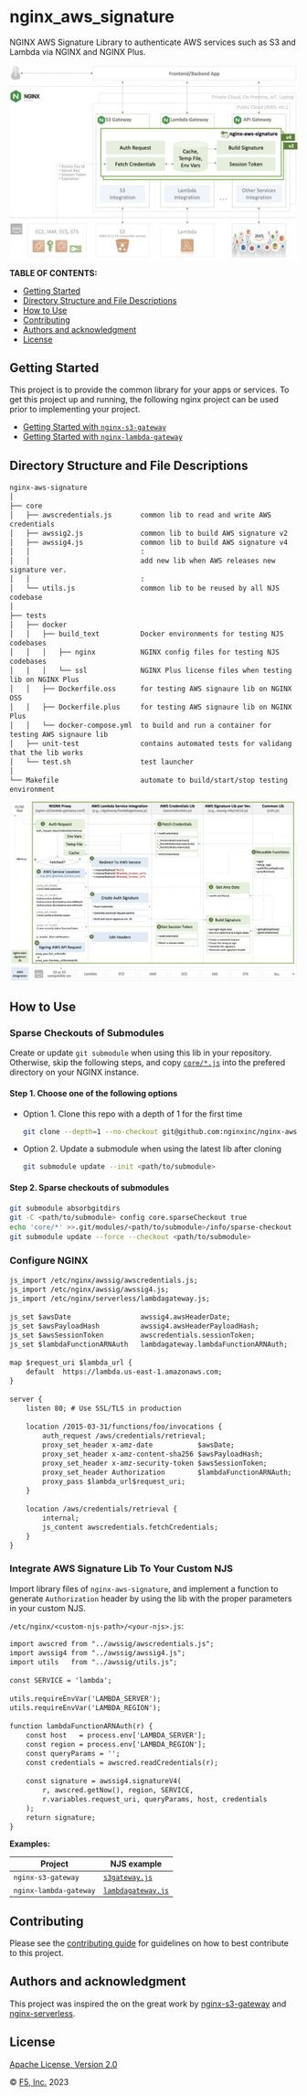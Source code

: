 # nginx_aws_signature

NGINX AWS Signature Library to authenticate AWS services such as S3 and Lambda via NGINX and NGINX Plus.

![](./docs/img/nginx-aws-signature-intro.png)

**TABLE OF CONTENTS:**

- [Getting Started](#getting-started)
- [Directory Structure and File Descriptions](#directory-structure-and-file-descriptions)
- [How to Use](#how-to-use)
- [Contributing](#contributing)
- [Authors and acknowledgment](#authors-and-acknowledgment)
- [License](#license)

## Getting Started

This project is to provide the common library for your apps or services. To get this project up and running, the following nginx project can be used prior to implementing your project.

- [Getting Started with `nginx-s3-gateway`](https://github.com/nginxinc/nginx-s3-gateway#getting-started)
- [Getting Started with `nginx-lambda-gateway`](https://github.com/nginx-serverless/nginx-lambda-gateway#getting-started)

## Directory Structure and File Descriptions

```
nginx-aws-signature
│
├── core
│   ├── awscredentials.js       common lib to read and write AWS credentials
│   ├── awssig2.js              common lib to build AWS signature v2
│   ├── awssig4.js              common lib to build AWS signature v4
│   │                           :
│   │                           add new lib when AWS releases new signature ver.
│   │                           :
│   └── utils.js                common lib to be reused by all NJS codebase
│
├── tests
│   ├── docker
│   │   ├── build_text          Docker environments for testing NJS codebases
│   │   │   ├── nginx           NGINX config files for testing NJS codebases
│   │   │   └── ssl             NGINX Plus license files when testing lib on NGINX Plus
│   │   ├── Dockerfile.oss      for testing AWS signaure lib on NGINX OSS
│   │   ├── Dockerfile.plus     for testing AWS signaure lib on NGINX Plus
│   │   └── docker-compose.yml  to build and run a container for testing AWS signaure lib
│   ├── unit-test               contains automated tests for validang that the lib works
│   └── test.sh                 test launcher
│
└── Makefile                    automate to build/start/stop testing environment
```

![](./docs/img/nginx-aws-signature-flow.png)

## How to Use

### Sparse Checkouts of Submodules

Create or update `git submodule` when using this lib in your repository. Otherwise, skip the following steps, and copy [`core/*.js`](./core/) into the prefered directory on your NGINX instance.

#### Step 1. Choose one of the following options
- Option 1. Clone this repo with a depth of 1 for the first time
  ```bash
  git clone --depth=1 --no-checkout git@github.com:nginxinc/nginx-aws-signature.git <path/to/submodule>
  ```

- Option 2. Update a submodule when using the latest lib after cloning
  ```bash
  git submodule update --init <path/to/submodule>
  ```

#### Step 2. Sparse checkouts of submodules

```bash
git submodule absorbgitdirs
git -C <path/to/submodule> config core.sparseCheckout true
echo 'core/*' >>.git/modules/<path/to/submodule>/info/sparse-checkout
git submodule update --force --checkout <path/to/submodule>
```

### Configure NGINX

```nginx
js_import /etc/nginx/awssig/awscredentials.js;
js_import /etc/nginx/awssig/awssig4.js;
js_import /etc/nginx/serverless/lambdagateway.js;

js_set $awsDate                 awssig4.awsHeaderDate;
js_set $awsPayloadHash          awssig4.awsHeaderPayloadHash;
js_set $awsSessionToken         awscredentials.sessionToken;
js_set $lambdaFunctionARNAuth   lambdagateway.lambdaFunctionARNAuth;

map $request_uri $lambda_url {
    default  https://lambda.us-east-1.amazonaws.com;
}

server {
    listen 80; # Use SSL/TLS in production

    location /2015-03-31/functions/foo/invocations {
        auth_request /aws/credentials/retrieval;
        proxy_set_header x-amz-date           $awsDate;
        proxy_set_header x-amz-content-sha256 $awsPayloadHash;
        proxy_set_header x-amz-security-token $awsSessionToken;
        proxy_set_header Authorization        $lambdaFunctionARNAuth;
        proxy_pass $lambda_url$request_uri;
    }

    location /aws/credentials/retrieval {
        internal;
        js_content awscredentials.fetchCredentials;
    }
}
```

### Integrate AWS Signature Lib To Your Custom NJS

Import library files of `nginx-aws-signature`, and implement a function to generate `Authorization` header by using the lib with the proper parameters in your custom NJS.

`/etc/nginx/<custom-njs-path>/<your-njs>.js`:

```njs
import awscred from "../awssig/awscredentials.js";
import awssig4 from "../awssig/awssig4.js";
import utils   from "../awssig/utils.js";

const SERVICE = 'lambda';

utils.requireEnvVar('LAMBDA_SERVER');
utils.requireEnvVar('LAMBDA_REGION');

function lambdaFunctionARNAuth(r) {
    const host   = process.env['LAMBDA_SERVER'];
    const region = process.env['LAMBDA_REGION'];
    const queryParams = '';
    const credentials = awscred.readCredentials(r);

    const signature = awssig4.signatureV4(
        r, awscred.getNow(), region, SERVICE,
        r.variables.request_uri, queryParams, host, credentials
    );
    return signature;
}
```

**Examples:**

| Project                | NJS example                              |
|------------------------|------------------------------------------|
| `nginx-s3-gateway`     | [`s3gateway.js`](https://github.com/nginxinc/nginx-s3-gateway/blob/master/common/etc/nginx/include/s3gateway.js) |
| `nginx-lambda-gateway` | [`lambdagateway.js`](https://github.com/nginx-serverless/nginx-lambda-gateway/blob/main/common/lambda-core/lambdagateway.js) | 

## Contributing

Please see the [contributing guide](https://github.com/nginxinc/nginx-aws-signature/blob/main/CONTRIBUTING.md) for guidelines on how to best contribute to this project.

## Authors and acknowledgment

This project was inspired the on the great work by [nginx-s3-gateway](https://github.com/nginxinc/nginx-s3-gateway) and [nginx-serverless](https://github.com/nginx-serverless).

## License

[Apache License, Version 2.0](https://github.com/nginxinc/nginx-aws-signature/blob/main/LICENSE)

&copy; [F5, Inc.](https://www.f5.com/) 2023
